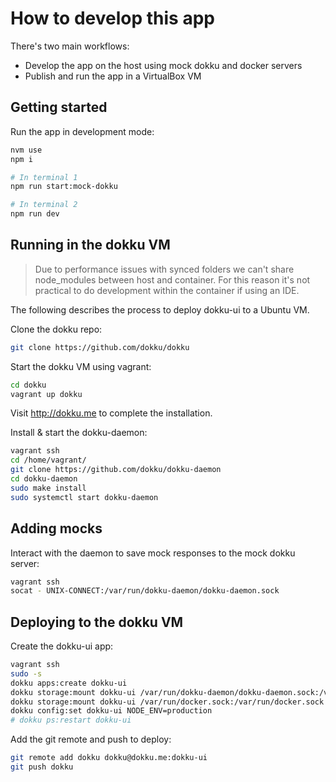 # How to develop this app

There's two main workflows:

- Develop the app on the host using mock dokku and docker servers
- Publish and run the app in a VirtualBox VM

## Getting started

Run the app in development mode:

```sh
nvm use
npm i

# In terminal 1
npm run start:mock-dokku

# In terminal 2
npm run dev
```

## Running in the dokku VM

> Due to performance issues with synced folders we can't share node_modules between host and container. For this reason it's not practical to do development within the container if using an IDE.

The following describes the process to deploy dokku-ui to a Ubuntu VM.

Clone the dokku repo:

```sh
git clone https://github.com/dokku/dokku
```

Start the dokku VM using vagrant:

```sh
cd dokku
vagrant up dokku
```

Visit http://dokku.me to complete the installation.

Install & start the dokku-daemon:

```sh
vagrant ssh
cd /home/vagrant/
git clone https://github.com/dokku/dokku-daemon
cd dokku-daemon
sudo make install
sudo systemctl start dokku-daemon
```

## Adding mocks

Interact with the daemon to save mock responses to the mock dokku server:

```sh
vagrant ssh
socat - UNIX-CONNECT:/var/run/dokku-daemon/dokku-daemon.sock
```

## Deploying to the dokku VM

Create the dokku-ui app:

```sh
vagrant ssh
sudo -s
dokku apps:create dokku-ui
dokku storage:mount dokku-ui /var/run/dokku-daemon/dokku-daemon.sock:/var/run/dokku-daemon/dokku-daemon.sock
dokku storage:mount dokku-ui /var/run/docker.sock:/var/run/docker.sock
dokku config:set dokku-ui NODE_ENV=production
# dokku ps:restart dokku-ui
```

Add the git remote and push to deploy:

```sh
git remote add dokku dokku@dokku.me:dokku-ui
git push dokku
```

